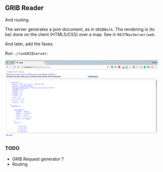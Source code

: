 ## GRIB Reader
And routing.

The server generates a json document, as in `GRIBBulk`.
The rendering is (to be) done on the client (HTML5/CSS) over a map. See in `RESTNavServer/web`.

And later, add the faxes.

Run `./runGRIBserver`:

![Test API](./screenshot.00.png)

### TODO
- GRIB Request generator ?
- Routing
